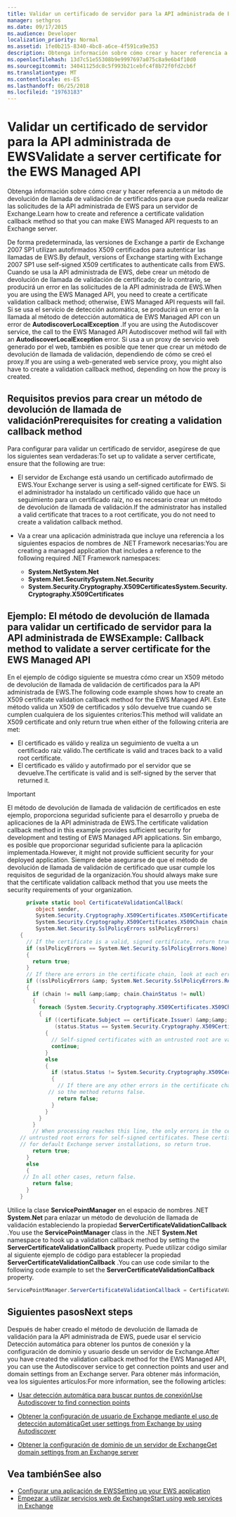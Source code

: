 ```yaml
---
title: Validar un certificado de servidor para la API administrada de EWS
manager: sethgros
ms.date: 09/17/2015
ms.audience: Developer
localization_priority: Normal
ms.assetid: 1fe0b215-8340-4bc8-a6ce-4f591ca9e353
description: Obtenga información sobre cómo crear y hacer referencia a un método de devolución de llamada de validación de certificados para que pueda realizar las solicitudes de la API administrada de EWS para un servidor de Exchange.
ms.openlocfilehash: 13d7c51e55308b9e9997697a075c8a9e6b4f10d0
ms.sourcegitcommit: 34041125dc8c5f993b21cebfc4f8b72f0fd2cb6f
ms.translationtype: MT
ms.contentlocale: es-ES
ms.lasthandoff: 06/25/2018
ms.locfileid: "19763183"
---
```

# <a name="validate-a-server-certificate-for-the-ews-managed-api"></a><span data-ttu-id="76592-103">Validar un certificado de servidor para la API administrada de EWS</span><span class="sxs-lookup"><span data-stu-id="76592-103">Validate a server certificate for the EWS Managed API</span></span>

<span data-ttu-id="76592-104">Obtenga información sobre cómo crear y hacer referencia a un método de devolución de llamada de validación de certificados para que pueda realizar las solicitudes de la API administrada de EWS para un servidor de Exchange.</span><span class="sxs-lookup"><span data-stu-id="76592-104">Learn how to create and reference a certificate validation callback method so that you can make EWS Managed API requests to an Exchange server.</span></span>
  
<span data-ttu-id="76592-105">De forma predeterminada, las versiones de Exchange a partir de Exchange 2007 SP1 utilizan autofirmados X509 certificados para autenticar las llamadas de EWS.</span><span class="sxs-lookup"><span data-stu-id="76592-105">By default, versions of Exchange starting with Exchange 2007 SP1 use self-signed X509 certificates to authenticate calls from EWS.</span></span> <span data-ttu-id="76592-106">Cuando se usa la API administrada de EWS, debe crear un método de devolución de llamada de validación de certificado; de lo contrario, se producirá un error en las solicitudes de la API administrada de EWS.</span><span class="sxs-lookup"><span data-stu-id="76592-106">When you are using the EWS Managed API, you need to create a certificate validation callback method; otherwise, EWS Managed API requests will fail.</span></span> <span data-ttu-id="76592-107">Si se usa el servicio de detección automática, se producirá un error en la llamada al método de detección automática de EWS Managed API con un error de **AutodiscoverLocalException** .</span><span class="sxs-lookup"><span data-stu-id="76592-107">If you are using the Autodiscover service, the call to the EWS Managed API Autodiscover method will fail with an **AutodiscoverLocalException** error.</span></span> <span data-ttu-id="76592-108">Si usa a un proxy de servicio web generado por el web, también es posible que tener que crear un método de devolución de llamada de validación, dependiendo de cómo se creó el proxy.</span><span class="sxs-lookup"><span data-stu-id="76592-108">If you are using a web-generated web service proxy, you might also have to create a validation callback method, depending on how the proxy is created.</span></span> 
  
## <a name="prerequisites-for-creating-a-validation-callback-method"></a><span data-ttu-id="76592-109">Requisitos previos para crear un método de devolución de llamada de validación</span><span class="sxs-lookup"><span data-stu-id="76592-109">Prerequisites for creating a validation callback method</span></span>
<span data-ttu-id="76592-110"><a name="bk_prereq"> </a></span><span class="sxs-lookup"><span data-stu-id="76592-110"></span></span>

<span data-ttu-id="76592-111">Para configurar para validar un certificado de servidor, asegúrese de que los siguientes sean verdaderas:</span><span class="sxs-lookup"><span data-stu-id="76592-111">To set up to validate a server certificate, ensure that the following are true:</span></span> 
  
- <span data-ttu-id="76592-112">El servidor de Exchange está usando un certificado autofirmado de EWS.</span><span class="sxs-lookup"><span data-stu-id="76592-112">Your Exchange server is using a self-signed certificate for EWS.</span></span> <span data-ttu-id="76592-113">Si el administrador ha instalado un certificado válido que hace un seguimiento para un certificado raíz, no es necesario crear un método de devolución de llamada de validación.</span><span class="sxs-lookup"><span data-stu-id="76592-113">If the administrator has installed a valid certificate that traces to a root certificate, you do not need to create a validation callback method.</span></span> 
    
- <span data-ttu-id="76592-114">Va a crear una aplicación administrada que incluye una referencia a los siguientes espacios de nombres de .NET Framework necesarias:</span><span class="sxs-lookup"><span data-stu-id="76592-114">You are creating a managed application that includes a reference to the following required .NET Framework namespaces:</span></span> 
    
  - <span data-ttu-id="76592-115">**System.Net**</span><span class="sxs-lookup"><span data-stu-id="76592-115">**System.Net**</span></span>
  - <span data-ttu-id="76592-116">**System.Net.Security**</span><span class="sxs-lookup"><span data-stu-id="76592-116">**System.Net.Security**</span></span>  
  - <span data-ttu-id="76592-117">**System.Security.Cryptography.X509Certificates**</span><span class="sxs-lookup"><span data-stu-id="76592-117">**System.Security.Cryptography.X509Certificates**</span></span>
    
## <a name="example-callback-method-to-validate-a-server-certificate-for-the-ews-managed-api"></a><span data-ttu-id="76592-118">Ejemplo: El método de devolución de llamada para validar un certificado de servidor para la API administrada de EWS</span><span class="sxs-lookup"><span data-stu-id="76592-118">Example: Callback method to validate a server certificate for the EWS Managed API</span></span>
<span data-ttu-id="76592-119"><a name="bk_example"> </a></span><span class="sxs-lookup"><span data-stu-id="76592-119"></span></span>

<span data-ttu-id="76592-120">En el ejemplo de código siguiente se muestra cómo crear un X509 método de devolución de llamada de validación de certificados para la API administrada de EWS.</span><span class="sxs-lookup"><span data-stu-id="76592-120">The following code example shows how to create an X509 certificate validation callback method for the EWS Managed API.</span></span> <span data-ttu-id="76592-121">Este método valida un X509 de certificados y sólo devuelve true cuando se cumplen cualquiera de los siguientes criterios:</span><span class="sxs-lookup"><span data-stu-id="76592-121">This method will validate an X509 certificate and only return true when either of the following criteria are met:</span></span> 
  
- <span data-ttu-id="76592-122">El certificado es válido y realiza un seguimiento de vuelta a un certificado raíz válido.</span><span class="sxs-lookup"><span data-stu-id="76592-122">The certificate is valid and traces back to a valid root certificate.</span></span>    
- <span data-ttu-id="76592-123">El certificado es válido y autofirmado por el servidor que se devuelve.</span><span class="sxs-lookup"><span data-stu-id="76592-123">The certificate is valid and is self-signed by the server that returned it.</span></span> 
    
> [!IMPORTANT]
> <span data-ttu-id="76592-124">El método de devolución de llamada de validación de certificados en este ejemplo, proporciona seguridad suficiente para el desarrollo y prueba de aplicaciones de la API administrada de EWS.</span><span class="sxs-lookup"><span data-stu-id="76592-124">The certificate validation callback method in this example provides sufficient security for development and testing of EWS Managed API applications.</span></span> <span data-ttu-id="76592-125">Sin embargo, es posible que proporcionar seguridad suficiente para la aplicación implementada.</span><span class="sxs-lookup"><span data-stu-id="76592-125">However, it might not provide sufficient security for your deployed application.</span></span> <span data-ttu-id="76592-126">Siempre debe asegurarse de que el método de devolución de llamada de validación de certificado que usar cumple los requisitos de seguridad de la organización.</span><span class="sxs-lookup"><span data-stu-id="76592-126">You should always make sure that the certificate validation callback method that you use meets the security requirements of your organization.</span></span> 
  
```cs
      private static bool CertificateValidationCallBack(
         object sender,
         System.Security.Cryptography.X509Certificates.X509Certificate certificate,
         System.Security.Cryptography.X509Certificates.X509Chain chain,
         System.Net.Security.SslPolicyErrors sslPolicyErrors)
    {
      // If the certificate is a valid, signed certificate, return true.
      if (sslPolicyErrors == System.Net.Security.SslPolicyErrors.None)
      {
        return true;
      }
      // If there are errors in the certificate chain, look at each error to determine the cause.
      if ((sslPolicyErrors &amp; System.Net.Security.SslPolicyErrors.RemoteCertificateChainErrors) != 0)
      {
        if (chain != null &amp;&amp; chain.ChainStatus != null)
        {
          foreach (System.Security.Cryptography.X509Certificates.X509ChainStatus status in chain.ChainStatus)
          {
            if ((certificate.Subject == certificate.Issuer) &amp;&amp;
               (status.Status == System.Security.Cryptography.X509Certificates.X509ChainStatusFlags.UntrustedRoot))
            {
              // Self-signed certificates with an untrusted root are valid. 
              continue;
            }
            else
            {
              if (status.Status != System.Security.Cryptography.X509Certificates.X509ChainStatusFlags.NoError)
              {
                // If there are any other errors in the certificate chain, the certificate is invalid,
             // so the method returns false.
                return false;
              }
            }
          }
        }
        // When processing reaches this line, the only errors in the certificate chain are 
    // untrusted root errors for self-signed certificates. These certificates are valid
    // for default Exchange server installations, so return true.
        return true;
      }
      else
      {
     // In all other cases, return false.
        return false;
      }
    }

```

<span data-ttu-id="76592-127">Utilice la clase **ServicePointManager** en el espacio de nombres .NET **System.Net** para enlazar un método de devolución de llamada de validación estableciendo la propiedad **ServerCertificateValidationCallback** .</span><span class="sxs-lookup"><span data-stu-id="76592-127">You use the **ServicePointManager** class in the .NET **System.Net** namespace to hook up a validation callback method by setting the **ServerCertificateValidationCallback** property.</span></span> <span data-ttu-id="76592-128">Puede utilizar código similar al siguiente ejemplo de código para establecer la propiedad **ServerCertificateValidationCallback** .</span><span class="sxs-lookup"><span data-stu-id="76592-128">You can use code similar to the following code example to set the **ServerCertificateValidationCallback** property.</span></span> 
  
```cs
ServicePointManager.ServerCertificateValidationCallback = CertificateValidationCallBack;

```

## <a name="next-steps"></a><span data-ttu-id="76592-129">Siguientes pasos</span><span class="sxs-lookup"><span data-stu-id="76592-129">Next steps</span></span>
<span data-ttu-id="76592-130"><a name="bk_example"> </a></span><span class="sxs-lookup"><span data-stu-id="76592-130"></span></span>

<span data-ttu-id="76592-131">Después de haber creado el método de devolución de llamada de validación para la API administrada de EWS, puede usar el servicio Detección automática para obtener los puntos de conexión y la configuración de dominio y usuario desde un servidor de Exchange.</span><span class="sxs-lookup"><span data-stu-id="76592-131">After you have created the validation callback method for the EWS Managed API, you can use the Autodiscover service to get connection points and user and domain settings from an Exchange server.</span></span> <span data-ttu-id="76592-132">Para obtener más información, vea los siguientes artículos:</span><span class="sxs-lookup"><span data-stu-id="76592-132">For more information, see the following articles:</span></span>
  
- [<span data-ttu-id="76592-133">Usar detección automática para buscar puntos de conexión</span><span class="sxs-lookup"><span data-stu-id="76592-133">Use Autodiscover to find connection points</span></span>](how-to-use-autodiscover-to-find-connection-points.md)
    
- [<span data-ttu-id="76592-134">Obtener la configuración de usuario de Exchange mediante el uso de detección automática</span><span class="sxs-lookup"><span data-stu-id="76592-134">Get user settings from Exchange by using Autodiscover</span></span>](how-to-get-user-settings-from-exchange-by-using-autodiscover.md)
    
- [<span data-ttu-id="76592-135">Obtener la configuración de dominio de un servidor de Exchange</span><span class="sxs-lookup"><span data-stu-id="76592-135">Get domain settings from an Exchange server</span></span>](how-to-get-domain-settings-from-an-exchange-server.md)
    
## <a name="see-also"></a><span data-ttu-id="76592-136">Vea también</span><span class="sxs-lookup"><span data-stu-id="76592-136">See also</span></span>

- [<span data-ttu-id="76592-137">Configurar una aplicación de EWS</span><span class="sxs-lookup"><span data-stu-id="76592-137">Setting up your EWS application</span></span>](setting-up-your-ews-application.md)  
- [<span data-ttu-id="76592-138">Empezar a utilizar servicios web de Exchange</span><span class="sxs-lookup"><span data-stu-id="76592-138">Start using web services in Exchange</span></span>](start-using-web-services-in-exchange.md)
    

